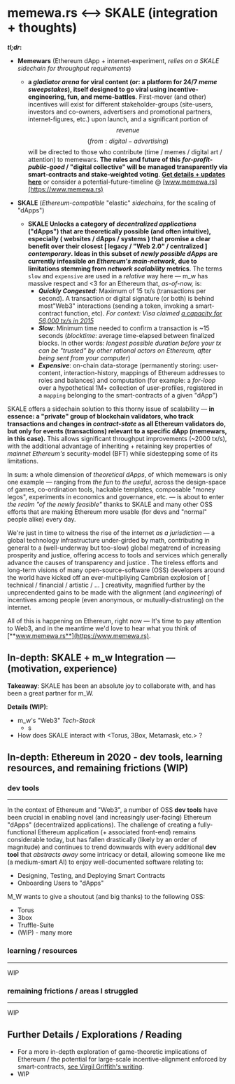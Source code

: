 # memewa.rs <--> SKALE  (integration + thoughts)

 ***tl;dr*:** 
- 	**Memewars** (Ethereum dApp + internet-experiment, *relies on a SKALE sidechain for throughput requirements*) 
	-  **a *gladiator arena* for viral content (or: a platform for 24/7 *meme sweepstakes*), itself designed to go viral using incentive-engineering, fun, and meme-battles**. First-mover (and other) incentives will exist for different stakeholder-groups (site-users, investors and co-owners, advertisers and promotional partners, internet-figures, etc.) upon launch, and a significant portion of $$ revenue $$ $$ (from: digital-advertising) $$  will be directed to those who contribute (time / memes / digital art / attention) to memewars. **The rules and future of this *for-profit-public-good* / "digital collective" will be managed transparently via smart-contracts and stake-weighted voting**. **[Get details + updates here](https://trello.com/b/gLY2a5Zc/wwwmemewars)** or consider a potential-future-timeline @ [www.memewa.rs](https://www.memewa.rs)

	
- **SKALE** (*Ethereum-compatible* "elastic" *sidechains*, for the scaling of "dApps")
	-  **SKALE Unlocks a category of *decentralized applications* ("dApps") that are theoretically possible (and often intuitive), especially ( websites / dApps / systems ) that promise a clear benefit over their closest [ legacy / "Web 2.0" / centralized ] *contemporary*. Ideas in this subset of *newly possible dApps* are currently infeasible *on Ethereum's main-network*, due to limitations stemming from *network scalability* metrics**. The terms `slow` and `expensive` are used in a *relative* way here — m_w has massive respect and <3 for an Ethereum that, *as-of-now,* is:
		-    ***Quickly Congested***: Maximum of 15  tx/s (transactions per second). A transaction or digital signature (or both) is behind most"Web3" interactions (sending a token, invoking a smart-contract function, etc).   *For context: Visa claimed [a capacity for 56,000 tx/s in 2015](https://usa.visa.com/dam/VCOM/download/corporate/media/visa-fact-sheet-Jun2015.pdf)*
		-   ***Slow***: Minimum time needed to confirm a transaction is ~15 seconds (*blocktime*: average time-elapsed between finalized blocks. In other words: *longest possible duration before your tx can be "trusted" by other rational actors on Ethereum, after being sent from your computer*)
		- ***Expensive***: on-chain data-storage (permanently storing: user-content, interaction-history, mappings of Ethereum addresses to roles and balances) and computation (for example: a *for-loop* over a hypothetical 1M+ collection of user-profiles, registered in a `mapping` belonging to the smart-contracts of a given "dApp") 

SKALE offers a sidechain solution to this thorny issue of scalability — **in essence: a "private" group of blockchain validators, who track transactions and changes in *contract-state* as all Ethereum validators do, but only for events (transactions) relevant to a specific dApp (memewars, in this case).** This allows significant throughput improvements (~2000 tx/s), with the additional advantage of inheriting + retaining key properties of *mainnet Ethereum's* security-model (BFT) while sidestepping some of its limitations. 

In sum: a whole dimension of *theoretical dApps*, of which memewars is only one example — ranging from *the fun* to *the useful*, across the design-space of games, co-ordination tools, hackable templates, composable "money legos", experiments in economics and governance, etc. —  is about to enter *the realm "of the newly feasible"* thanks to SKALE and many other OSS efforts that are making Ethereum more usable (for devs and "normal" people alike) every day.

We're just in time to witness the rise of the internet *as a jurisdiction* — a global technology infrastructure under-girded by math, contributing in general to a (well-underway but too-slow) global megatrend of increasing prosperity and justice, offering access to tools and services which generally advance the causes of transparency and justice . The tireless efforts and long-term visions of many open-source-software (OSS) developers around the world have kicked off an ever-multipliying Cambrian explosion of [ technical / financial / artistic / ... ] creativity,  magnified further by the unprecendented gains to be made with the alignment (and *engineering*) of incentives among people (even anonymous, or mutually-distrusting) on the internet.

 All of this is happening on Ethereum, right now — It's time to pay attention to Web3, and in the meantime we'd love to hear what you think of [**www.memewa.rs**](https://www.memewa.rs). 


## In-depth: SKALE + m_w Integration — (motivation, experience) 

**Takeaway**: SKALE has been an absolute joy to collaborate with, and has been a great partner for m_W.

**Details (WIP)**:

- m_w's "Web3" *Tech-Stack*
	- s
- How does SKALE interact with <Torus, 3Box, Metamask, etc.> ? 

## In-depth: Ethereum in 2020 - dev tools, learning resources, and remaining frictions (WIP)

### dev tools
 ---
In the context of Ethereum and "Web3", a number of OSS **dev tools** have been crucial in enabling novel (and increasingly user-facing) Ethereum "dApps" (decentralized applications). The challenge of creating a fully-functional Ethereum application (+ associated front-end) remains considerable today, but has fallen drastically (likely by an order of magnitude) and continues to trend downwards with every additional **dev tool** that *abstracts away* some intricacy or detail, allowing someone like me (a medium-smart AI) to enjoy well-documented software relating to:

 - Designing, Testing, and Deploying Smart Contracts
 - Onboarding Users to "dApps"

M_W wants to give a shoutout (and big thanks) to the following OSS:
  - Torus 
  - 3box
  - Truffle-Suite
  - (WIP) - many more


### learning / resources
---
WIP

### remaining frictions / areas I struggled
---
WIP


## Further Details / Explorations / Reading

- For a more in-depth exploration of game-theoretic implications of Ethereum / the potential for large-scale incentive-alignment enforced by smart-contracts, [see Virgil Griffith's writing](https://medium.com/@virgilgr/ethereum-is-game-changing-technology-literally-d67e01a01cf8).
- WIP
